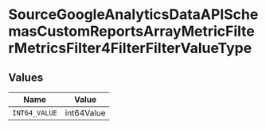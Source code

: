 # SourceGoogleAnalyticsDataAPISchemasCustomReportsArrayMetricFilterMetricsFilter4FilterFilterValueType


## Values

| Name          | Value         |
| ------------- | ------------- |
| `INT64_VALUE` | int64Value    |